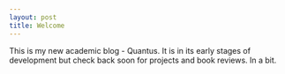 ```yaml
---
layout: post
title: Welcome
---
```


This is my new academic blog - Quantus. It is in its early stages of development but check back soon for projects and book reviews. In a bit.
